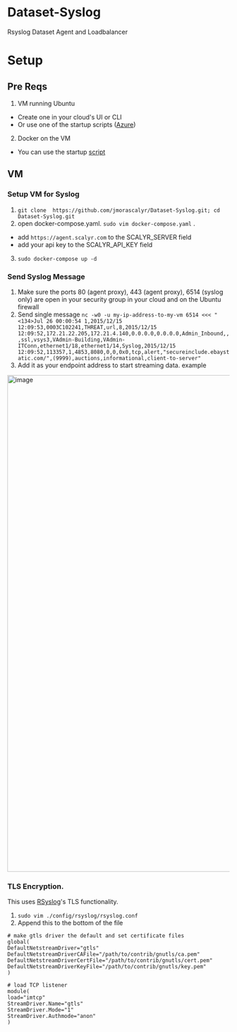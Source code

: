 # Dataset-Syslog
Rsyslog Dataset Agent and Loadbalancer


# Setup


## Pre Reqs

1. VM running Ubuntu 
- Create one in your cloud's UI or CLI 
- Or use one of the startup scripts
([Azure](https://github.com/jmorascalyr/Dataset-Syslog/blob/azure/az-vm-create.sh))


2. Docker on the VM 
- You can use the startup [script](https://github.com/jmorascalyr/Dataset-Syslog/blob/azure/host-startup.sh)


## VM 

### Setup VM for Syslog
1. `git clone  https://github.com/jmorascalyr/Dataset-Syslog.git; cd Dataset-Syslog.git`
2. open  docker-compose.yaml. `sudo vim docker-compose.yaml` . 
- add `https://agent.scalyr.com` to the SCALYR_SERVER field
- add your api key to the SCALYR_API_KEY field
3. `sudo docker-compose up -d`

### Send Syslog Message
1. Make sure the ports 80 (agent proxy), 443 (agent proxy), 6514 (syslog only) are open in your security group in your cloud and on the Ubuntu firewall 
2. Send single message `nc -w0 -u my-ip-address-to-my-vm 6514 <<< "<134>Jul 26 00:00:54 1,2015/12/15 12:09:53,0003C102241,THREAT,url,8,2015/12/15 12:09:52,172.21.22.205,172.21.4.140,0.0.0.0,0.0.0.0,Admin_Inbound,,,ssl,vsys3,VAdmin-Building,VAdmin-ITConn,ethernet1/18,ethernet1/14,Syslog,2015/12/15 12:09:52,113357,1,4853,8080,0,0,0x0,tcp,alert,"secureinclude.ebaystatic.com/",(9999),auctions,informational,client-to-server"`
3. Add it as your endpoint address to start streaming data. example
<img width="1125" alt="image" src="https://user-images.githubusercontent.com/42879226/180902665-01d241b8-520f-4162-bde4-73a6bb189cd1.png">
 


### TLS Encryption. 
This uses [RSyslog](https://www.rsyslog.com/doc/master/tutorials/tls.html)'s TLS functionality. 
1. `sudo vim ./config/rsyslog/rsyslog.conf`
2. Append this to the bottom of the file

```
# make gtls driver the default and set certificate files
global(
DefaultNetstreamDriver="gtls"
DefaultNetstreamDriverCAFile="/path/to/contrib/gnutls/ca.pem"
DefaultNetstreamDriverCertFile="/path/to/contrib/gnutls/cert.pem"
DefaultNetstreamDriverKeyFile="/path/to/contrib/gnutls/key.pem"
)

# load TCP listener
module(
load="imtcp"
StreamDriver.Name="gtls"
StreamDriver.Mode="1"
StreamDriver.Authmode="anon"
)

```




